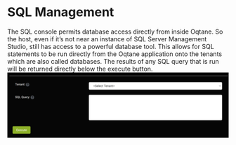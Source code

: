 # SQL Management

The SQL console permits database access directly from inside Oqtane\. So the host, even if it’s not near an instance of SQL Server Management Studio, still has access to a powerful database tool\. This allows for SQL statements to be run directly from the Oqtane application onto the tenants which are also called databases\. The results of any SQL query that is run will be returned directly below the execute button\. 
![sqlManagement](sqlManagement.png)
